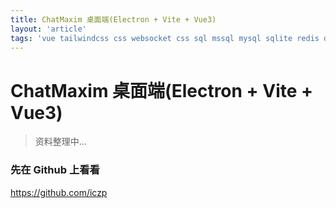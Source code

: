 ```yaml
---
title: ChatMaxim 桌面端(Electron + Vite + Vue3)
layout: 'article'
tags: 'vue tailwindcss css websocket css sql mssql mysql sqlite redis docker'
---
```


# ChatMaxim 桌面端(Electron + Vite + Vue3)

> 资料整理中...

### 先在 Github 上看看

https://github.com/iczp
